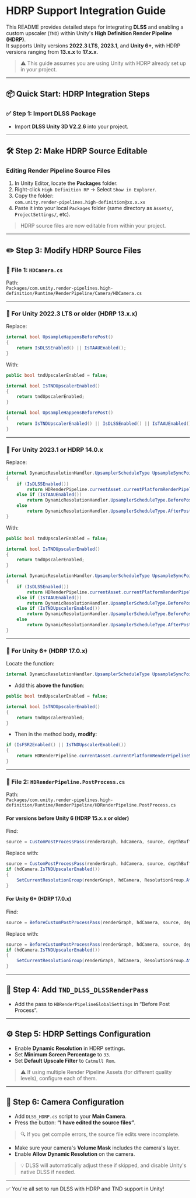 # HDRP Support Integration Guide

This README provides detailed steps for integrating **DLSS** and enabling a custom upscaler (`TND`) within Unity's **High Definition Render Pipeline (HDRP)**.  
It supports Unity versions **2022.3 LTS**, **2023.1**, and **Unity 6+**, with HDRP versions ranging from **13.x.x** to **17.x.x**.

> ⚠️ This guide assumes you are using Unity with HDRP already set up in your project.

---

## 📦 Quick Start: HDRP Integration Steps

### ✅ Step 1: Import DLSS Package
- Import **DLSS Unity 3D V2.2.6** into your project.

---

## 🛠️ Step 2: Make HDRP Source Editable

### Editing Render Pipeline Source Files

1. In Unity Editor, locate the **Packages** folder.
2. Right-click `High Definition RP` → Select `Show in Explorer`.
3. Copy the folder:  
   `com.unity.render-pipelines.high-definition@xx.x.xx`
4. Paste it into your local `Packages` folder (same directory as `Assets/`, `ProjectSettings/`, etc).

> HDRP source files are now editable from within your project.

---

## ✏️ Step 3: Modify HDRP Source Files

### 🔧 File 1: `HDCamera.cs`

Path:  
`Packages/com.unity.render-pipelines.high-definition/Runtime/RenderPipeline/Camera/HDCamera.cs`

---

### 🧩 For Unity 2022.3 LTS or older (HDRP 13.x.x)

Replace:
```csharp
internal bool UpsampleHappensBeforePost()
{
    return IsDLSSEnabled() || IsTAAUEnabled();
}
```

With:
```csharp
public bool tndUpscalerEnabled = false;

internal bool IsTNDUpscalerEnabled()
{
    return tndUpscalerEnabled;
}

internal bool UpsampleHappensBeforePost()
{
    return IsTNDUpscalerEnabled() || IsDLSSEnabled() || IsTAAUEnabled();
}
```

---

### 🧩 For Unity 2023.1 or HDRP 14.0.x

Replace:
```csharp
internal DynamicResolutionHandler.UpsamplerScheduleType UpsampleSyncPoint()
{
    if (IsDLSSEnabled())
        return HDRenderPipeline.currentAsset.currentPlatformRenderPipelineSettings.dynamicResolutionSettings.DLSSInjectionPoint;
    else if (IsTAAUEnabled())
        return DynamicResolutionHandler.UpsamplerScheduleType.BeforePost;
    else
        return DynamicResolutionHandler.UpsamplerScheduleType.AfterPost;
}
```

With:
```csharp
public bool tndUpscalerEnabled = false;

internal bool IsTNDUpscalerEnabled()
{
    return tndUpscalerEnabled;
}

internal DynamicResolutionHandler.UpsamplerScheduleType UpsampleSyncPoint()
{
    if (IsDLSSEnabled())
        return HDRenderPipeline.currentAsset.currentPlatformRenderPipelineSettings.dynamicResolutionSettings.DLSSInjectionPoint;
    else if (IsTAAUEnabled())
        return DynamicResolutionHandler.UpsamplerScheduleType.BeforePost;
    else if (IsTNDUpscalerEnabled())
        return DynamicResolutionHandler.UpsamplerScheduleType.BeforePost;
    else
        return DynamicResolutionHandler.UpsamplerScheduleType.AfterPost;
}
```

---

### 🧩 For Unity 6+ (HDRP 17.0.x)

Locate the function:
```csharp
internal DynamicResolutionHandler.UpsamplerScheduleType UpsampleSyncPoint()
```

- Add this **above the function**:
```csharp
public bool tndUpscalerEnabled = false;

internal bool IsTNDUpscalerEnabled()
{
    return tndUpscalerEnabled;
}
```

- Then in the method body, **modify**:
```csharp
if (IsFSR2Enabled() || IsTNDUpscalerEnabled())
{
    return HDRenderPipeline.currentAsset.currentPlatformRenderPipelineSettings.dynamicResolutionSettings.FSR2InjectionPoint;
}
```

---

### 🔧 File 2: `HDRenderPipeline.PostProcess.cs`

Path:  
`Packages/com.unity.render-pipelines.high-definition/Runtime/RenderPipeline/HDRenderPipeline.PostProcess.cs`

#### For versions before Unity 6 (HDRP 15.x.x or older)

Find:
```csharp
source = CustomPostProcessPass(renderGraph, hdCamera, source, depthBuffer, normalBuffer, motionVectors, m_GlobalSettings.beforePostProcessCustomPostProcesses, HDProfileId.CustomPostProcessBeforePP);
```

Replace with:
```csharp
source = CustomPostProcessPass(renderGraph, hdCamera, source, depthBuffer, normalBuffer, motionVectors, m_GlobalSettings.beforePostProcessCustomPostProcesses, HDProfileId.CustomPostProcessBeforePP);             
if (hdCamera.IsTNDUpscalerEnabled())
{
    SetCurrentResolutionGroup(renderGraph, hdCamera, ResolutionGroup.AfterDynamicResUpscale);
}
```

#### For Unity 6+ (HDRP 17.0.x)

Find:
```csharp
source = BeforeCustomPostProcessPass(renderGraph, hdCamera, source, depthBuffer, normalBuffer, motionVectors, m_CustomPostProcessOrdersSettings.beforePostProcessCustomPostProcesses, HDProfileId.CustomPostProcessBeforePP);
```

Replace with:
```csharp
source = BeforeCustomPostProcessPass(renderGraph, hdCamera, source, depthBuffer, normalBuffer, motionVectors, m_CustomPostProcessOrdersSettings.beforePostProcessCustomPostProcesses, HDProfileId.CustomPostProcessBeforePP);             
if (hdCamera.IsTNDUpscalerEnabled())
{
    SetCurrentResolutionGroup(renderGraph, hdCamera, ResolutionGroup.AfterDynamicResUpscale);
}
```

---

## 🧷 Step 4: Add `TND_DLSS_DLSSRenderPass`

- Add the pass to `HDRenderPipelineGlobalSettings` in “Before Post Process”.

---

## ⚙️ Step 5: HDRP Settings Configuration

- Enable **Dynamic Resolution** in HDRP settings.
- Set **Minimum Screen Percentage** to `33`.
- Set **Default Upscale Filter** to `Catmull Rom`.

> ⚠️ If using multiple Render Pipeline Assets (for different quality levels), configure each of them.

---

## 🎥 Step 6: Camera Configuration

- Add `DLSS_HDRP.cs` script to your **Main Camera**.
- Press the button: **“I have edited the source files”**.

> 🔍 If you get compile errors, the source file edits were incomplete.

- Make sure your camera's **Volume Mask** includes the camera's layer.
- Enable **Allow Dynamic Resolution** on the camera.

> 💡 DLSS will automatically adjust these if skipped, and disable Unity's native DLSS if needed.

---

✅ You're all set to run DLSS with HDRP and TND support in Unity!
